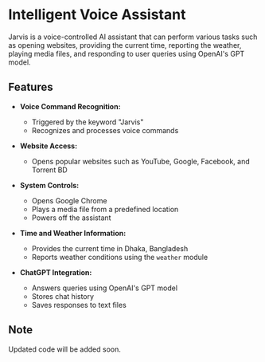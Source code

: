# Intelligent Voice Assistant

Jarvis is a voice-controlled AI assistant that can perform various tasks such as opening websites, providing the current time, reporting the weather, playing media files, and responding to user queries using OpenAI's GPT model.

## Features

- **Voice Command Recognition:**
  - Triggered by the keyword "Jarvis"
  - Recognizes and processes voice commands

- **Website Access:**
  - Opens popular websites such as YouTube, Google, Facebook, and Torrent BD

- **System Controls:**
  - Opens Google Chrome
  - Plays a media file from a predefined location
  - Powers off the assistant

- **Time and Weather Information:**
  - Provides the current time in Dhaka, Bangladesh
  - Reports weather conditions using the `weather` module

- **ChatGPT Integration:**
  - Answers queries using OpenAI's GPT model
  - Stores chat history
  - Saves responses to text files
    
## Note

Updated code will be added soon.
